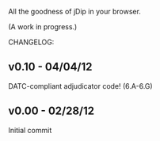 All the goodness of jDip in your browser.

(A work in progress.)

CHANGELOG:

v0.10 - 04/04/12
----------------
DATC-compliant adjudicator code! (6.A-6.G)

v0.00 - 02/28/12
----------------
Initial commit